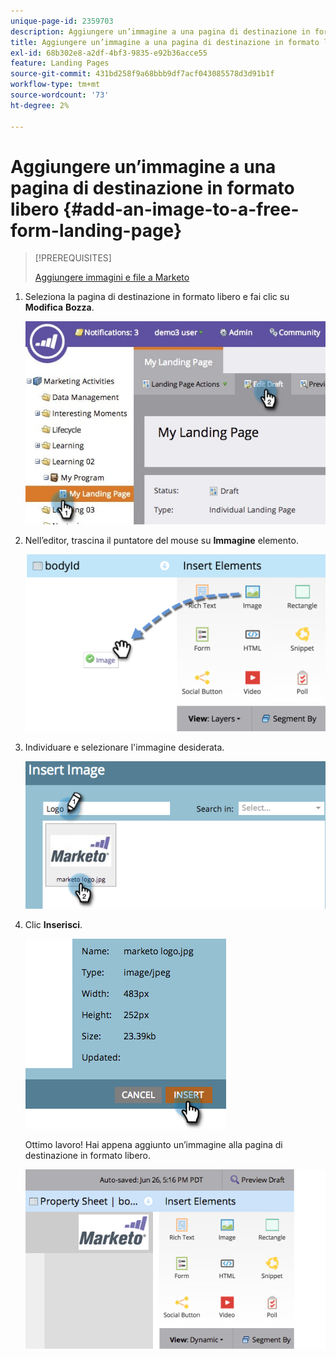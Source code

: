 ```yaml
---
unique-page-id: 2359703
description: Aggiungere un’immagine a una pagina di destinazione in formato libero - Documenti Marketo - Documentazione del prodotto
title: Aggiungere un’immagine a una pagina di destinazione in formato libero
exl-id: 68b302e8-a2df-4bf3-9835-e92b36acce55
feature: Landing Pages
source-git-commit: 431bd258f9a68bbb9df7acf043085578d3d91b1f
workflow-type: tm+mt
source-wordcount: '73'
ht-degree: 2%

---
```


# Aggiungere un’immagine a una pagina di destinazione in formato libero {#add-an-image-to-a-free-form-landing-page}

>[!PREREQUISITES]
>
>[Aggiungere immagini e file a Marketo](/help/marketo/product-docs/demand-generation/images-and-files/add-images-and-files-to-marketo.md)

1. Seleziona la pagina di destinazione in formato libero e fai clic su **Modifica** **Bozza**.

   ![](assets/landingpageeditdraft.jpg)

1. Nell’editor, trascina il puntatore del mouse su **Immagine** elemento.

   ![](assets/image2015-5-21-15-3a38-3a58.png)

1. Individuare e selezionare l&#39;immagine desiderata.

   ![](assets/image2014-9-16-14-3a35-3a59.png)

1. Clic **Inserisci**.

   ![](assets/image2014-9-16-15-3a3-3a48.png)

   Ottimo lavoro! Hai appena aggiunto un’immagine alla pagina di destinazione in formato libero.

   ![](assets/image2015-5-21-15-3a40-3a11.png)
